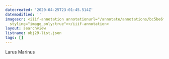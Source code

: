 ```yaml
---
datecreated: '2020-04-25T23:01:45.514Z'
datemodified: ''
imagescr: <iiif-annotation annotationurl="/annotate/annotations/bc5be6fe-8748-11ea-9575-5254008afee6.json"
  styling="image_only:true"></iiif-annotation>
layout: searchview
listname: obj29-list.json
tags: []
---
```

Larus Marinus